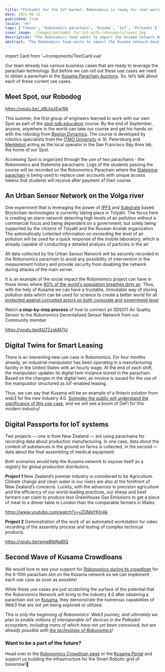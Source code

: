 ```yaml
---
title: "Polkadot for the IoT market: Robonomics is ready for real world use cases on Kusama!"
date: 2021-08-31
published: true
locale: 'en'
tags: ['Tokens', 'Robonomics parachain', 'Kusama', 'IoT', 'Polkadot']
cover_image: ./images/polkadot-for-iot-with-robonomics/cover.jpg
description: "The Robonomics team wants to impact the Kusama network development with four scenarios from the real world. These use cases describe unique opportunities for the crypto audience and all participants of the IoT market."
abstract: "The Robonomics team wants to impact the Kusama network development with four scenarios from the real world. These use cases describe unique opportunities for the crypto audience and all participants of the IoT market. "
---
```

import Card from '~/components/TextCard.vue'

Our team already has various business cases that are ready to leverage the parachain technology. But before we can roll out these use cases we need to obtain a parachain in the [Kusama Parachain Auctions](https://kusama.network/auctions/). So, let’s talk about each of these current use cases.

## Meet Spot, our Robodog

https://youtu.be/_xBLkszEwWk

This summer, the first group of engineers learned to work with our own Spot as part of the [spot-sdk.education](https://spot-sdk.education) course. By the end of September, anyone, anywhere in the world can take our course and get his hands on with the robodog from [Boston Dynamics](https://www.bostondynamics.com/spot). The course is developed by robotics specialists from the [ITMO University](https://en.itmo.ru/) in St. Petersburg and [Merklebot](https://merklebot.com/) acting as the local operator in the San Francisco Bay Area lab, the home of our Spot. 

Accessing Spot is organized through the use of two parachains - the Robonomics and Statemine parachains. Logs of the students passing the course will be recorded on the Robonomics Parachain where the [Statemine parachain](https://polkadot.network/statemine-upgrade-launches-new-phase-of-parachain-functionality/) is being used to replace user accounts with unique access tokens that students will receive after payment of their course.

## An Urban Sensor Network on the Volga river

One experiment that is leveraging the power of [IPFS](https://ipfs.io/) and [Substrate](https://www.substrate.io/) based Blockchain technologies is currently taking place in Tolyatti. The focus here is creating an alarm network detecting high levels of air pollution without a commercial focus and being dependent on a government, but solely being supported by the citizens of Tolyatti and the Russian Airalab organization. The automatically collected information on exceeding the level of air pollution will be used for a quick response of the mobile laboratory, which is already capable of conducting a detailed analysis of particles in the air.

All data collected by the Urban Sensor Network will be securely recorded in the Robonomics parachain to avoid any possibility of intervention in the measurement history and provide security from disabling the network during attacks of the main server. 

It is an example of the social impact the Robonomics project can have in these times where [90% of the world's population breathes dirty air](https://www.bloomberg.org/blog/accelerating-clean-air-action-one-data-point-at-a-time/). Thus, with the help of Kusama we can have a trustable, immutable way of storing pollution data which can be used for science to create a better world for all [protected against corrupted actors on both corporate and government level](https://www.brookings.edu/blog/up-front/2020/06/05/corruption-is-a-threat-to-planet-earth/).

<Card>

Watch **a step-by-step process** of how to connect an SDS011 Air Quality Sensor to the Robonomics Decentalized Sensor Network from our Community member

https://youtu.be/AQ7ZzgbN7jU

</Card>

## Digital Twins for Smart Leasing

There is an interesting new use case in Robonomics. For four months already, an industrial manipulator has been operating in a manufacturing facility in the United States with an hourly wage. At the end of each shift, the manipulator updates its digital twin instance stored in the parachain. Based on the changes in the digital twin, an invoice is issued for the use of the manipulator structured as IoT-enabled leasing. 

Thus, we can say that Kusama will be an example of a fintech solution from web3 for the new industry 4.0. [Someday the public will understand the significance of this use case](https://www2.deloitte.com/content/dam/Deloitte/us/Documents/manufacturing/us-supply-chain-of-the-autonomous-robots.pdf), and we will see a boom of DeFi for this modern industry!

## Digital Passports for IoT systems

Two projects — one is from New Zealand — are using parachains for recording data about production manufacturing. In one case, data about the content of substances in the ground on farms is collected, in the second — data about the final assembling of medical equipment. 

Both scenarios would help the Kusama network to expose itself as a registry for global production distributors.

<Card>

**Project 1** New Zealand’s premier industry is considered to be Agriculture. Climate change and clean water in our rivers are also at the forefront of New Zealand’s concerns. Luckily, with the advances in precision agriculture and the efficiency of our world-leading practices, our sheep and beef farmers can claim to produce less Greenhouse Gas Emissions to get a piece of meat to a dinner table in London than the comparable farmers in Wales:

https://www.youtube.com/watch?v=vZGMeYKInAk

</Card>

<Card>

**Project 2** Demonstration of the work of an automated workstation for video recording of the assembly process and testing of complex technical products.

https://youtu.be/wmeBIbNaBlQ

</Card>

## Second Wave of Kusama Crowdloans

We would love to see your support for [Robonomics during its crowdloan](https://robonomics.network/kusama-slot/) for the 6-10th parachain slot on the Kusama network so we can implement each use case as soon as possible!

While these use cases are just scratching the surface of the potential that the Robonomics Network will bring to the industry 4.0 after obtaining a parachain slot on [Kusama](https://kusama.network/), they demonstrate the numerous capabilities of Web3 that are not yet being explored or utilized. 

*This is only the beginning of Robonomics' Web3 journey, and ultimately we plan to enable millions of interoperable IoT devices in the Polkadot ecosystem, including many of which have not yet been conceived, but are already possible with [the technology of Robonomics](https://blog.aira.life/a-brief-introduction-to-robonomics-9b7884172e77)!*

<Card :icon="'/icons/icon-future.png'">

### Want to be a part of the future?

Head over to the [Robonomics Crowdloan page](https://robonomics.network/kusama-slot/) or the [Kusama Portal](https://polkadot.js.org/apps/?rpc=wss%3A%2F%2Fkusama-rpc.polkadot.io#/parachains/crowdloan) and support us building the infrastructure for the Smart Robotic grid of tomorrow!🦾

</Card>
